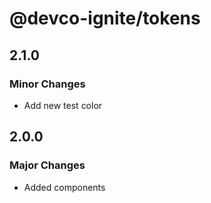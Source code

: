 # @devco-ignite/tokens

## 2.1.0

### Minor Changes

- Add new test color

## 2.0.0

### Major Changes

- Added components
